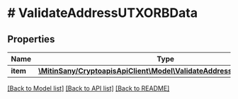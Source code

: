 # # ValidateAddressUTXORBData

## Properties

Name | Type | Description | Notes
------------ | ------------- | ------------- | -------------
**item** | [**\MitinSany/CryptoapisApiClient\Model\ValidateAddressUTXORBDataItem**](ValidateAddressUTXORBDataItem.md) |  |

[[Back to Model list]](../../README.md#models) [[Back to API list]](../../README.md#endpoints) [[Back to README]](../../README.md)

